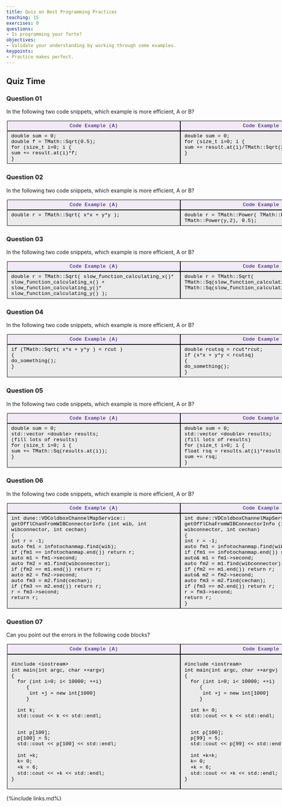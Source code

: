 ```yaml
---
title: Quiz on Best Programming Practices
teaching: 15
exercises: 0
questions:
- Is programming your forte?
objectives:
- Validate your understanding by working through some examples.
keypoints:
- Practice makes perfect.
---
```


## Quiz Time


### Question 01

In the following two code snippets, which example is more efficient, A or B?

<div style="display: grid;grid-template-columns: repeat(2,460px);grip-gap: 5px;width:1120px;border: 2px solid #ffffff;font-family:Courier, monospace;color: #000000;font-size: 10pt;"> <!--HEADER-->

<div style="background-color: #EFEAF4; border: 1px solid #000000;text-align: center; padding-left: 10px;padding-right: 10px;padding-top: 5px;padding-bottom: 5px;color: #280071;">Code Example (A)</div><!--BAD-->

<div style="background-color: #EFEAF4; border: 1px solid #000000;text-align: center; padding-left: 10px;padding-right: 10px;padding-top: 5px;padding-bottom: 5px;color: #280071">Code Example (B)</div><!--GOOD-->


<div style="background-color: #EBEBEB; border: 1px solid #000000;text-align: left; padding-left: 10px;padding-right: 10px;padding-top: 5px;padding-bottom: 5px;">
double sum = 0;<br>
double f = TMath::Sqrt(0.5);<br>
for (size_t i=0; i<n_channels; ++i)<br>
{<br>
  sum += result.at(i)*f;<br>
}<br>
</div><!--BAD-->

<div style="background-color: #EBEBEB; border: 1px solid #000000;text-align: left; padding-left: 10px;padding-right: 10px;padding-top: 5px;padding-bottom: 5px;">
double sum = 0;<br>
for (size_t i=0; i<n_channels; ++i)<br>
{<br>
  sum += result.at(i)/TMath::Sqrt(2.0);<br>
}<br>
</div><!--GOOD-->

</div><!--side by side table by DeMuth-->


### Question 02

In the following two code snippets, which example is more efficient, A or B?


<div style="display: grid;grid-template-columns: repeat(2,460px);grip-gap: 5px;width:1120px;border: 2px solid #ffffff;font-family:Courier, monospace;color: #000000;font-size: 10pt;"><!--HEADER-->

<div style="background-color: #EFEAF4; border: 1px solid #000000;text-align: center; padding-left: 10px;padding-right: 10px;padding-top: 5px;padding-bottom: 5px;color: #280071;">Code Example (A)</div><!--BAD-->

<div style="background-color: #EFEAF4; border: 1px solid #000000;text-align: center; padding-left: 10px;padding-right: 10px;padding-top: 5px;padding-bottom: 5px;color: #280071;">Code Example (B)</div> <!--GOOD-->

<div style="background-color: #EBEBEB; border: 1px solid #000000;text-align: left; padding-left: 10px;padding-right: 10px;padding-top: 5px;padding-bottom: 5px;">
double r = TMath::Sqrt( x*x + y*y );
</div><!--BAD-->

<div style="background-color: #EBEBEB; border: 1px solid #000000;text-align: left; padding-left: 10px;padding-right: 10px;padding-top: 5px;padding-bottom: 5px;">
double r = TMath::Power(  TMath::Power(x,2) + TMath::Power(y,2), 0.5);
</div><!--GOOD-->

</div><!--side by side table by DeMuth-->


### Question 03

In the following two code snippets, which example is more efficient, A or B?

<div style="display: grid;grid-template-columns: repeat(2,460px);grip-gap: 5px;width:1120px;border: 2px solid #ffffff;font-family:Courier, monospace;color: #000000;font-size: 10pt;">
<div style="background-color: #EFEAF4; border: 1px solid #000000;text-align: center; padding-left: 10px;padding-right: 10px;padding-top: 5px;padding-bottom: 5px;color: #280071;">Code Example (A)</div><!--GOOD-->

<div style="background-color: #EFEAF4; border: 1px solid #000000;text-align: center; padding-left: 10px;padding-right: 10px;padding-top: 5px;padding-bottom: 5px;color: #280071;">Code Example (B)</div>  <!--BAD-->

<div style="background-color: #EBEBEB; border: 1px solid #000000;text-align: left; padding-left: 10px;padding-right: 10px;padding-top: 5px;padding-bottom: 5px;">
double r = TMath::Sqrt( slow_function_calculating_x()*<br>slow_function_calculating_x() + <br> slow_function_calculating_y()* <br> slow_function_calculating_y()  );
</div><!--GOOD-->

<div style="background-color: #EBEBEB; border: 1px solid #000000;text-align: left; padding-left: 10px;padding-right: 10px;padding-top: 5px;padding-bottom: 5px;">
double r = TMath::Sqrt( TMath::Sq(slow_function_calculating_x()) + <br> TMath::Sq(slow_function_calculating_y()));
</div><!--BAD-->

</div><!--side by side table by DeMuth-->

<!-- **Don't call `sqrt()` if you don’t have to.** -->

### Question 04

In the following two code snippets, which example is more efficient, A or B?

<div style="display: grid;grid-template-columns: repeat(2,460px);grip-gap: 5px;width:1120px;border: 2px solid #ffffff;font-family:Courier, monospace;color: #000000;font-size: 10pt;"><!--HEADER-->

<div style="background-color: #EFEAF4; border: 1px solid #000000;text-align: center; padding-left: 10px;padding-right: 10px;padding-top: 5px;padding-bottom: 5px;color: #280071;">Code Example (A)</div><!--GOOD-->

<div style="background-color: #EFEAF4; border: 1px solid #000000;text-align: center; padding-left: 10px;padding-right: 10px;padding-top: 5px;padding-bottom: 5px;color: #280071;">Code Example (B)</div><!--BAD-->

<div style="background-color: #EBEBEB; border: 1px solid #000000;text-align: left; padding-left: 10px;padding-right: 10px;padding-top: 5px;padding-bottom: 5px;">
if (TMath::Sqrt( x*x + y*y ) < rcut )<br>
{<br>
  do_something();<br>
}
</div><!--GOOD-->

<div style="background-color: #EBEBEB; border: 1px solid #000000;text-align: left; padding-left: 10px;padding-right: 10px;padding-top: 5px;padding-bottom: 5px;">
double rcutsq = rcut*rcut;<br>
if (x*x + y*y < rcutsq)<br>
{<br>
  do_something();<br>
}
</div><!--BAD-->

</div><!--side by side table by DeMuth-->


### Question 05

In the following two code snippets, which example is more efficient, A or B?

<div style="display: grid;grid-template-columns: repeat(2,460px);grip-gap: 5px;width:1120px;border: 2px solid #ffffff;font-family:Courier, monospace;color: #000000;font-size: 10pt;"><!--HEADER-->

<div style="background-color: #EFEAF4; border: 1px solid #000000;text-align: center; padding-left: 10px;padding-right: 10px;padding-top: 5px;padding-bottom: 5px;color: #280071;">Code Example (A)</div><!--BAD-->

<div style="background-color: #EFEAF4; border: 1px solid #000000;text-align: center; padding-left: 10px;padding-right: 10px;padding-top: 5px;padding-bottom: 5px;color: #280071;">Code Example (B)</div><!--GOOD-->


<div style="background-color: #EBEBEB; border: 1px solid #000000;text-align: left; padding-left: 10px;padding-right: 10px;padding-top: 5px;padding-bottom: 5px;">
double sum = 0;<br>
std::vector &lt;double&gt; results;<br>
(fill lots of results)<br>
for (size_t i=0; i<results.size(); ++i)<br>
{<br>
  sum += TMath::Sq(results.at(i));<br>
}
</div><!--BAD-->

<div style="background-color: #EBEBEB; border: 1px solid #000000;text-align: left; padding-left: 10px;padding-right: 10px;padding-top: 5px;padding-bottom: 5px;">
double sum = 0;<br>
std::vector &lt;double&gt; results;<br>
(fill lots of results)<br>
for (size_t i=0; i<results.size(); ++i)<br>
{<br>
  float rsq = results.at(i)*result.at(i);<br>
  sum += rsq;<br>
}
</div><!--GOOD-->

</div><!--side by side table by DeMuth-->

<!-- **Minimize conversions between int and float or double** -->

### Question 06

In the following two code snippets, which example is more efficient, A or B?

<div style="display: grid;grid-template-columns: repeat(2,460px);grip-gap: 5px;width:1120px;border: 2px solid #ffffff;font-family:Courier, monospace;color: #000000;font-size: 10pt;">
<div style="background-color: #EFEAF4; border: 1px solid #000000;text-align: center; padding-left: 10px;padding-right: 10px;padding-top: 5px;padding-bottom: 5px;color: #280071;">Code Example (A)</div><!--GOOD-->

<div style="background-color: #EFEAF4; border: 1px solid #000000;text-align: center; padding-left: 10px;padding-right: 10px;padding-top: 5px;padding-bottom: 5px;color: #280071;">Code Example (B)</div><!--BAD-->

<div style="background-color: #EBEBEB; border: 1px solid #000000;text-align: left; padding-left: 10px;padding-right: 10px;padding-top: 5px;padding-bottom: 5px;">
int dune::VDColdboxChannelMapService:: getOfflChanFromWIBConnectorInfo (int wib, int wibconnector, int cechan)<br>
{<br>
  int r = -1;<br>
  auto fm1 = infotochanmap.find(wib);<br>
  if (fm1 == infotochanmap.end()) return r;<br>
  auto m1 = fm1-&gt;second;<br>
  auto fm2 = m1.find(wibconnector);<br>
  if (fm2 == m1.end()) return r;<br>
  auto m2 = fm2-&gt;second;<br>
  auto fm3 = m2.find(cechan);<br>
  if (fm3 == m2.end()) return r;<br>
  r = fm3->second;  <br>
  return r;<br>
</div><!--GOOD-->

<div style="background-color: #EBEBEB; border: 1px solid #000000;text-align: left; padding-left: 10px;padding-right: 10px;padding-top: 5px;padding-bottom: 5px;">
int dune::VDColdboxChannelMapService:: getOfflChaFromWIBConnectorInfo (int wib, int wibconnector, int cechan)<br>
{<br>
  int r = -1;<br>
  auto fm1 = infotochanmap.find(wib);<br>
  if (fm1 == infotochanmap.end()) return r;<br>
  auto& m1 = fm1-&gt;second;<br>
  auto fm2 = m1.find(wibconnector);<br>
  if (fm2 == m1.end()) return r;<br>
  auto& m2 = fm2-&gt;second;<br>
  auto fm3 = m2.find(cechan);<br>
  if (fm3 == m2.end()) return r;<br>
  r = fm3->second;  <br>
  return r;<br>
}<br>
</div><!--BAD-->

</div><!--side by side table by DeMuth-->

### Question 07

<!-- In the following two code snippets, which example is more efficient, A or B?-->

Can you point out the errors in the following code blocks?


<div style="display: grid;grid-template-columns: repeat(2,460px);grip-gap: 5px;width:1120px;border: 2px solid #ffffff;font-family:Courier, monospace;color: #000000;font-size: 10pt;"><!--HEADER-->

<div style="background-color: #EFEAF4; border: 1px solid #000000;text-align: center; padding-left: 10px;padding-right: 10px;padding-top: 5px;padding-bottom: 5px;color: #280071;">Code Example (A)</div><!--BAD-->

<div style="background-color: #EFEAF4; border: 1px solid #000000;text-align: center; padding-left: 10px;padding-right: 10px;padding-top: 5px;padding-bottom: 5px;color: #280071;">Code Example (B)</div> <!--GOOD-->

<div style="background-color: #EBEBEB; border: 1px solid #000000;text-align: left; padding-left: 10px;padding-right: 10px;padding-top: 5px;padding-bottom: 5px;">

#include  &#60;iostream&#62;  <br>
int main(int argc, char &#8727;&#8727;argv)<br>
{<br>
&nbsp;&nbsp;for (int i=0; i&#60; 10000; ++i)<br>
&nbsp;&nbsp;&nbsp;&nbsp;&nbsp;{ <br>
&nbsp;&nbsp;&nbsp;&nbsp;&nbsp;&nbsp;int  &#8727;j = new int[1000]<br>
&nbsp;&nbsp;&nbsp;&nbsp;&nbsp;} <br><br>
&nbsp;&nbsp;int k;<br>
&nbsp;&nbsp;std::cout &#60;&#60; k &#60;&#60; std::endl;<br><br>

&nbsp;&nbsp;int p[100];<br>
&nbsp;&nbsp;p[100] = 5;<br>
&nbsp;&nbsp;std::cout &#60;&#60; p[100] &#60;&#60; std::endl;<br><br>
&nbsp;&nbsp;int &#8727;k;<br>
&nbsp;&nbsp;k= 0;<br>
&nbsp;&nbsp;&#8727;k = 6;<br>
&nbsp;&nbsp;std::cout &#60;&#60; &#8727;k &#60;&#60; std::endl;<br>
}<br>

</div><!--BAD-->

<div style="background-color: #EBEBEB; border: 1px solid #000000;text-align: left; padding-left: 10px;padding-right: 10px;padding-top: 5px;padding-bottom: 5px;">

#include  &#60;iostream&#62;  <br>
int main(int argc, char &#8727;&#8727;argv)<br>
{<br>
&nbsp;&nbsp;for (int i=0; i&#60; 10000; ++i)<br>
&nbsp;&nbsp;&nbsp;&nbsp;&nbsp;{ <br>
&nbsp;&nbsp;&nbsp;&nbsp;&nbsp;&nbsp;int  &#8727;j = new int[1000]<br>
&nbsp;&nbsp;&nbsp;&nbsp;&nbsp;} <br><br>
&nbsp;&nbsp;int k= 0;<br>
&nbsp;&nbsp;std::cout &#60;&#60; k &#60;&#60; std::endl;<br><br>

&nbsp;&nbsp;int p[100];<br>
&nbsp;&nbsp;p[99] = 5;<br>
&nbsp;&nbsp;std::cout &#60;&#60; p[99] &#60;&#60; std::endl;<br><br>
&nbsp;&nbsp;int &#8727;k=k;<br>
&nbsp;&nbsp;k= 0;<br>
&nbsp;&nbsp;&#8727;k = 6;<br>
&nbsp;&nbsp;std::cout &#60;&#60; &#8727;k &#60;&#60; std::endl;<br>
}<br>

</div><!--GOOD-->

</div><!--side by side table by DeMuth-->


<!-- The session will be captured on video a placed here after the workshop for asynchronous study.-->

<!--<center>
<iframe width="560" height="315" src="https://www.youtube.com/embed/E8n0saHdr4E" title="DUNE Computing Tutorial May 2021 Day 3 Quiz on Best Programming Practices" frameborder="0" allow="accelerometer; autoplay; clipboard-write; encrypted-media; gyroscope; picture-in-picture" allowfullscreen></iframe>
</center>-->

[indico-timetable]: https://indico.fnal.gov/event/48756/timetable/#all
[sc-etherpad]: https://pad.carpentries.org/


{%include links.md%} 

